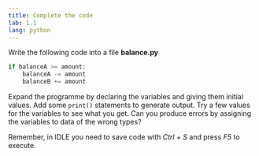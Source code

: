 ```yaml
---
title: Complete the code
lab: 1.1
lang: python
---
```


Write the following code into a file **balance.py**

```python
if balanceA >= amount:
    balanceA -= amount
    balanceB += amount
```

Expand the programme by declaring the variables and giving them initial values.
Add some `print()` statements to generate output.
Try a few values for the variables to see what you get.
Can you produce errors by assigning the variables to data of the wrong types?

Remember, in IDLE you need to save code with *Ctrl + S* and press *F5* to execute.
